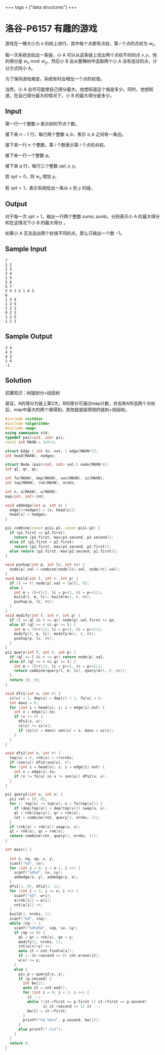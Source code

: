 +++
tags = ["data structures"]
+++


# 洛谷-P6157 有趣的游戏

游戏在一棵大小为 $n$ 的树上进行。其中每个点都有点权，第 $i$ 个点的点权为 $w_i$。

每一次系统会给出一条链，小 A 可以从这条链上找出两个点权不同的点 $x,y$，他的得分是 $w_x\bmod w_y$。然后小 B 会从整棵树中选取两个小 A 没有选过的点，计分方式同小 A。

为了保持游戏难度，系统有时会增加一个点的权值。

当然，小 A 会尽可能使自己得分最大，他想知道这个值是多少。同时，他想知道，在自己得分最大的情况下，小 B 的最大得分是多少。


## Input

第一行一个整数 $n$ 表示树的节点个数。

接下来 $n-1$ 行，每行两个整数 $a,b$，表示 $a,b$ 之间有一条边。

接下来一行 $n$ 个整数，第 $i$ 个数表示第 $i$ 个点的点权。

接下来一行一个整数 $q$。

接下来 $q$ 行，每行三个整数 $opt,x,y$。

若 $opt=0$，将 $w_x$ 增加 $y$。

若 $opt=1$，表示系统给出一条从 $x$ 到 $y$ 的链。

## Output

对于每一次 $opt=1$，输出一行两个整数 $suma,sumb$。分别表示小 A 的最大得分和在这情况下小 B 的最大得分 。

如果小 A 无法选出两个权值不同的点，那么只输出一个数 $−1$。

## Sample Input

```
7
1 2
2 3
2 4
1 5
5 6
5 7
5 4 3 2 1 4 3
6
1 3 4
1 2 5
1 2 1
0 2 1
1 2 5
1 2 1
```

## Sample Output

```
3 4
4 3
4 3
1 4
-1
```

## Solution

前置知识：树链剖分+线段树

易证，A的得分为链上第2大，B的得分可通过map计数，并去除A所选两个点权后，map中最大的两个值得到。其他就是超常规的链剖+线段树。


```c++
#include <cstdio>
#include <algorithm>
#include <map>
using namespace std;
typedef pair<int, int> pii;
const int MAXN = 1e5+3;

struct Edge { int to, nxt; } edge[MAXN*2];
int head[MAXN], nedges;

struct Node {pair<int, int> val;} node[MAXN*4];
int ql, qr, qx;

int fa[MAXN], dep[MAXN], son[MAXN], sz[MAXN];
int top[MAXN], rnk[MAXN], nrnks;

int n, a[MAXN], w[MAXN];
map<int, int> cnt;

void addedge(int u, int v) {
  edge[++nedges] = {v, head[u]};
  head[u] = nedges;
}

pii combine(const pii& p1, const pii& p2) {
  if (p1.first == p2.first)
    return {p1.first, max(p1.second, p2.second)};
  else if (p1.first > p2.first)
    return {p1.first, max(p1.second, p2.first)};
  else return {p2.first, max(p2.second, p1.first)};
}

void pushup(int p, int lc, int rc) {
  node[p].val = combine(node[lc].val, node[rc].val);
}
void build(int l, int r, int p) {
  if (l == r) node[p].val = {a[l], 0};
  else {
    int m = (l+r)/2, lc = p<<1, rc = p<<1|1;
    build(l, m, lc), build(m+1, r, rc);
    pushup(p, lc, rc);
  }
}
void modify(int l, int r, int p) {
  if (l == ql && r == qr) node[p].val.first += qx;
  else if (ql <= r && qr >= l) {
    int m = (l+r)/2, lc = p<<1, rc = p<<1|1;
    modify(l, m, lc), modify(m+1, r, rc);
    pushup(p, lc, rc);
  }
}
pii query(int l, int r, int p) {
  if (ql <= l && r <= qr) return node[p].val;
  else if (ql <= r && qr >= l) {
    int m = (l+r)/2, lc = p<<1, rc = p<<1|1;
    return combine(query(l, m, lc), query(m+1, r, rc));
  }
  return {0, 0};
}

void dfs1(int u, int r) {
  sz[u] = 1, dep[u] = dep[r] + 1, fa[u] = r;
  int maxs = 0;
  for (int i = head[u]; i; i = edge[i].nxt) {
    int v = edge[i].to;
    if (v != r) {
      dfs1(v, u);
      sz[u] += sz[v];
      if (sz[v] > maxs) son[u] = v, maxs = sz[v];
    }
  }
}

void dfs2(int u, int r) {
  top[u] = r, rnk[u] = ++nrnks;
  if (son[u]) dfs2(son[u], r);
  for (int i = head[u]; i; i = edge[i].nxt) {
    int v = edge[i].to;
    if (v != fa[u] && v != son[u]) dfs2(v, v);
  }
}

pii query2(int u, int v) {
  pii ret = {0, 0};
  for (; top[u] != top[v]; u = fa[top[u]]) {
    if (dep[top[u]] < dep[top[v]]) swap(u, v);
    ql = rnk[top[u]], qr = rnk[u];
    ret = combine(ret, query(1, nrnks, 1));
  }
  if (rnk[u] > rnk[v]) swap(u, v);
  ql = rnk[u], qr = rnk[v];
  return combine(ret, query(1, nrnks, 1));
}

int main() {
  
  int n, nq, op, x, y;
  scanf("%d", &n);
  for (int i = 0; i < n-1; i ++) {
    scanf("%d%d", &x, &y);
    addedge(x, y), addedge(y, x);
  }
  dfs1(1, 0), dfs2(1, 1);
  for (int i = 1; i <= n; i ++) {
    scanf("%d", w+i);
    a[rnk[i]] = w[i];
    cnt[w[i]] ++;
  }
  build(1, nrnks, 1);
  scanf("%d", &nq);
  while (nq--) {
    scanf("%d%d%d", &op, &x, &y);
    if (op == 0) {
      ql = qr = rnk[x], qx = y;
      modify(1, nrnks, 1);
      cnt[w[x]+y] ++;
      auto it = cnt.find(w[x]);
      if (--it->second == 0) cnt.erase(it);
      w[x] += y;
    }
    else {
      pii p = query2(x, y);
      if (p.second) {
        int bw[2];
        auto it = cnt.end();
        for (int i = 0; i < 2; i ++) {
          it --;
          while ((it->first == p.first || it->first == p.second)
                 && it->second == 1) it --;
          bw[i] = it->first;
        }
        printf("%d %d\n", p.second, bw[1]);
      }
      else printf("-1\n");
    }
  }
  return 0;
}
```
